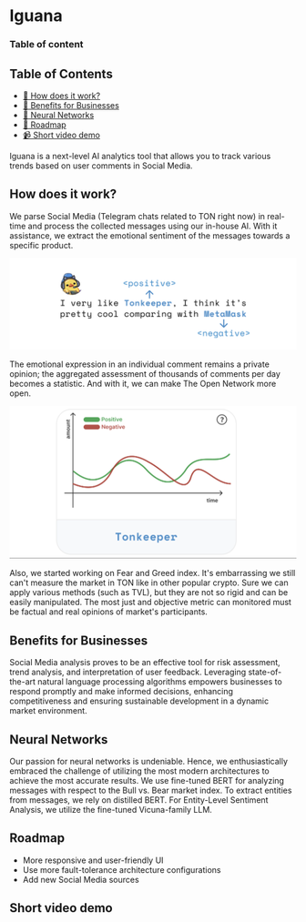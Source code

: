# Iguana

### Table of content
## Table of Contents
- [🤔 How does it work?](#how-does-it-work?)
- [💸 Benefits for Businesses](#benefits-for-businesses)
- [🤖 Neural Networks](#neural-networks)
- [🚗 Roadmap](#roadmap)
- [📹 Short video demo](#short-video-demo)


Iguana is a next-level AI analytics tool that allows you to track various trends based on user comments in Social Media.

## How does it work?
We parse Social Media (Telegram chats related to TON right now) in real-time and process the collected messages using our in-house AI. With it assistance, we extract the emotional sentiment of the messages towards a specific product.

![analysis-1](pics/analysis-1.png)

The emotional expression in an individual comment remains a private opinion; the aggregated assessment of thousands of comments per day becomes a statistic. And with it, we can make The Open Network more open.

![analysis-2](pics/analysis-2.png)

Also, we started working on Fear and Greed index. It's embarrassing we still can't measure the market in TON like in other popular crypto. Sure we can apply various methods (such as TVL), but they are not so rigid and can be easily manipulated. The most just and objective metric can monitored must be factual and real opinions of market's participants.

## Benefits for Businesses
Social Media analysis proves to be an effective tool for risk assessment, trend analysis, and interpretation of user feedback. Leveraging state-of-the-art natural language processing algorithms empowers businesses to respond promptly and make informed decisions, enhancing competitiveness and ensuring sustainable development in a dynamic market environment.

## Neural Networks
Our passion for neural networks is undeniable. Hence, we enthusiastically embraced the challenge of utilizing the most modern architectures to achieve the most accurate results. We use fine-tuned BERT for analyzing messages with respect to the Bull vs. Bear market index. To extract entities from messages, we rely on distilled BERT. For Entity-Level Sentiment Analysis, we utilize the fine-tuned Vicuna-family LLM.

## Roadmap
- More responsive and user-friendly UI
- Use more fault-tolerance architecture configurations
- Add new Social Media sources

## Short video demo
